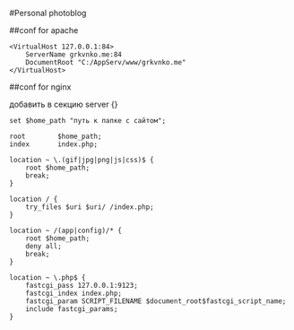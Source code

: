 #Personal photoblog

##conf for apache

    <VirtualHost 127.0.0.1:84>
        ServerName grkvnko.me:84
        DocumentRoot "C:/AppServ/www/grkvnko.me"
    </VirtualHost>

##conf for nginx

добавить в секцию server {}

    set $home_path "путь к папке с сайтом";

    root        $home_path;
    index       index.php;

    location ~ \.(gif|jpg|png|js|css)$ {
        root $home_path;
        break;
    }

    location / {
        try_files $uri $uri/ /index.php;
    }

    location ~ /(app|config)/* {
        root $home_path;
        deny all;
        break;
    }

    location ~ \.php$ {
        fastcgi_pass 127.0.0.1:9123;
        fastcgi_index index.php;
        fastcgi_param SCRIPT_FILENAME $document_root$fastcgi_script_name;
        include fastcgi_params;
    }